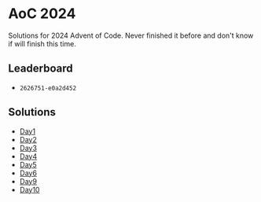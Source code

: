# AoC 2024

Solutions for 2024 Advent of Code. Never finished it
before and don't know if will finish this time.

## Leaderboard

- `2626751-e0a2d452`

## Solutions

- [Day1](src/main/kotlin/day1/Day1.kt)
- [Day2](src/main/kotlin/day2/Day2.kt)
- [Day3](src/main/kotlin/day3/Day3.kt)
- [Day4](src/main/kotlin/day4/Day4.kt)
- [Day5](src/main/kotlin/day5/Day5.kt)
- [Day6](src/main/kotlin/day6/Day6.kt)
- [Day9](src/main/kotlin/day9/Day9.kt)
- [Day10](src/main/kotlin/day10/Day10.kt)
